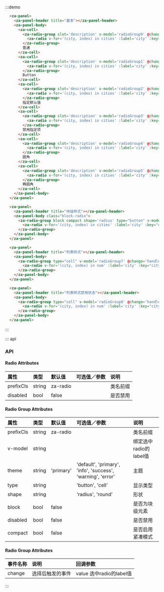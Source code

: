 <script>
export default {
  data() {
    return {
      cities: ['上海', '北京', '广州', '深圳'],
      num: ['选项一', '选项二', '选项三', '选项四'],
      radioGroup1: '',
      radioGroup2: '上海',
      radioGroup3: '',
      radioGroup4: '',
      radioGroup5: '',
      radioGroup6: '',
      radioGroup7: '',
      radioGroup8: '',
      radioGroup9: '',
    };
  },
  methods: {
    handleGroupChange(v) {
      console.log(v);
    }
  },
};
</script>


:::demo
```html
  <za-panel>
    <za-panel-header title="基本"></za-panel-header>
    <za-panel-body>
      <za-cell>
        <za-radio-group slot='description' v-model='radioGroup9' @change='handleGroupChange'>
          <za-radio v-for='(city, index) in cities' :label='city' :key="city">{{city}}</za-radio>
        </za-radio-group>
        普通
      </za-cell>
      <za-cell>
        <za-radio-group slot='description' v-model='radioGroup1' @change='handleGroupChange' type="button">
          <za-radio v-for='(city, index) in cities' :label='city' :key="city">{{city}}</za-radio>
        </za-radio-group>
        Button
      </za-cell>
      <za-cell>
        <za-radio-group slot='description' v-model='radioGroup2' @change='handleGroupChange' type="button">
          <za-radio v-for='(city, index) in cities' :label='city' :key="city">{{city}}</za-radio>
        </za-radio-group>
        指定默认值
      </za-cell>
      <za-cell>
        <za-radio-group slot='description' v-model='radioGroup3' @change='handleGroupChange' type="button">
          <za-radio v-for='(city, index) in cities' :label='city' :key="city" :disabled='index === 1'>{{city}}</za-radio>
        </za-radio-group>
        禁用指定项
      </za-cell>
      <za-cell>
        <za-radio-group slot='description' v-model='radioGroup4' @change='handleGroupChange' theme='warning' shape='radius' type="button">
          <za-radio v-for='(city, index) in cities' :label='city' :key="city">{{city}}</za-radio>
        </za-radio-group>
        圆角
      </za-cell>
      <za-cell>
        <za-radio-group slot='description' v-model='radioGroup5' @change='handleGroupChange' shape='round' type="button">
          <za-radio v-for='(city, index) in cities' :label='city' :key="city">{{city}}</za-radio>
        </za-radio-group>
        椭圆角
      </za-cell>
    </za-panel-body>
  </za-panel>

  <za-panel>
    <za-panel-header title="块级样式"></za-panel-header>
    <za-panel-body class="block-radio">
      <za-radio-group block compact shape='radius' type="button" v-model='radioGroup6' @change='handleGroupChange'>
        <za-radio v-for='(city, index) in cities' :label='city' :key="city">{{city}}</za-radio>
      </za-radio-group>
    </za-panel-body>
  </za-panel>

  <za-panel>
    <za-panel-header title="列表样式"></za-panel-header>
    <za-panel-body>
      <za-radio-group type="cell" v-model='radioGroup7' @change='handleGroupChange'>
        <za-radio v-for='(city, index) in num' :label='city' :key="city" :disabled='index === 1'>{{city + (index === 1 ? ' disabled' : '')}}</za-radio>
      </za-radio-group>
    </za-panel-body>
  </za-panel>

  <za-panel>
    <za-panel-header title="列表样式禁用状态"></za-panel-header>
    <za-panel-body>
      <za-radio-group type="cell" v-model='radioGroup8' @change='handleGroupChange' disabled>
        <za-radio v-for='(city, index) in num' :label='city' :key="city">{{city}}</za-radio>
      </za-radio-group>
    </za-panel-body>
  </za-panel>
```
:::

::: api
### API

#### Radio Attributes

| 属性 | 类型 | 默认值 | 可选值／参数 | 说明 |
| :--- | :--- | :--- | :--- | :--- |
| prefixCls | string | za-radio | | 类名前缀 |
| disabled | bool | false | | 是否禁用 |

#### Radio Group Attributes

| 属性 | 类型 | 默认值 | 可选值／参数 | 说明 |
| :--- | :--- | :--- | :--- | :--- |
| prefixCls | string | za-radio | | 类名前缀 |
| v-model | string | | | 绑定选中radio的label值 |
| theme | string | 'primary' | 'default', 'primary', 'info', 'success', 'warning', 'error' | 主题 |
| type | string | | 'button', 'cell' | 显示类型 |
| shape | string | | 'radius', 'round' | 形状 |
| block | bool | false | | 是否为块级元素 |
| disabled | bool | false | | 是否禁用 |
| compact | bool | false | | 是否启用紧凑模式 |

#### Radio Group Attributes
| 事件名称 | 说明 | 回调参数 |
| :--- | :--- | :--- |
| change | 选择后触发的事件 | value 选中radio的label值 |
:::